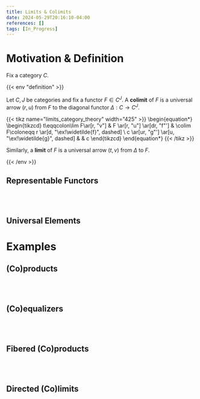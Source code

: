 ```yaml
---
title: Limits & Colimits
date: 2024-05-29T20:16:10-04:00
references: []
tags: [In_Progress]
---
```


# Motivation & Definition

Fix a category $C$.

{{< env "definition" >}}

Let $C,J$ be categories and fix a functor $F\in C^J$. A **colimit** of $F$ is a universal arrow $(r,u)$ from $F$ to the diagonal functor $\Delta:C\to C^J$.

{{< tikz name="limits_category_theory" width="425" >}}
\begin{equation*}
    \begin{tikzcd}
        t\eqqcolon\lim F\ar[r, "v"] & F \ar[r, "u"] \ar[dr, "f"'] & \colim F\coloneqq r \ar[d, "\ex!\widetilde{f}", dashed] \\
        c \ar[ur, "g"'] \ar[u, "\ex!\widetilde{g}", dashed] & & c
    \end{tikzcd}
\end{equation*}
{{< /tikz >}}

Similarly, a **limit** of $F$ is a universal arrow $(t,v)$ from $\Delta$ to $F$.

{{< /env >}}

## Representable Functors

<br><br>

## Universal Elements

# Examples

## (Co)products

<br><br>

## (Co)equalizers

<br><br>

## Fibered (Co)products

<br><br>

## Directed (Co)limits
